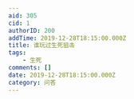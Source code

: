 ```yaml
---
aid: 305
cid: 1
authorID: 200
addTime: 2019-12-28T18:15:00.000Z
title: 谁玩过生死狙击
tags:
    - 生死
comments: []
date: 2019-12-28T18:15:00.000Z
category: 问答
---
```



